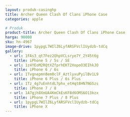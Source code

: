```yaml
---
layout: produk-casinghp
title: Archer Queen Clash Of Clans iPhone Case
categories: apple

# Produk
product-title: Archer Queen Clash Of Clans iPhone Case
harga: 90000
sku: hn-4967
image-drive: 1pypgL7WIlZ6LyfARSFVclIUydzb-tdCq
gallery:
  - url: 1FAs3_qt7Fez2QhpVCLsrye7Y_2Y45t6g
    title: iPhone 5 / 5s / SE
  - url: 1z4YEoM2RQtXZfprhEKT2XopoO3EIhkJO
    title: iPhone 6 / 6s
  - url: 1Tvgnepmn8em0clF_AztlyxuPyilBv1L9
    title: iPhone 6 Plus / 6s Plus
  - url: 1Tz_4g7uEnhtdL7phx_etHqt8HN7NGSzs
    title: iPhone 7 / 8
  - url: 1A7gjh8XmUA4KmCkEsKF8d6OMS6O13kzx
    title: iPhone 7 Plus / 8 Plus
  - url: 1pypgL7WIlZ6LyfARSFVclIUydzb-tdCq
    title: iPhone X
---
```

